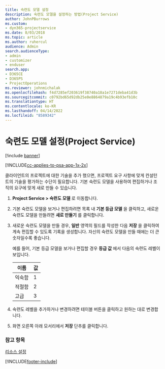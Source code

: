 ```yaml
---
title: 숙련도 모델 설정
description: 숙련도 모델을 설정하는 방법(Project Service)
author: JohnPBurrows
ms.custom:
- dyn365-projectservice
ms.date: 8/03/2018
ms.topic: article
ms.author: ruhercul
audience: Admin
search.audienceType:
- admin
- customizer
- enduser
search.app:
- D365CE
- D365PS
- ProjectOperations
ms.reviewer: johnmichalak
ms.openlocfilehash: f4d7285ef203619f38740a18a1e7271deba41d3b
ms.sourcegitcommit: c0792bd65d92db25e0e8864879a19c4b93efb10c
ms.translationtype: HT
ms.contentlocale: ko-KR
ms.lasthandoff: 04/14/2022
ms.locfileid: "8589342"
---
```

# <a name="set-up-proficiency-models-project-service"></a>숙련도 모델 설정(Project Service)

[!include [banner](../includes/psa-now-project-operations.md)]

[!INCLUDE[cc-applies-to-psa-app-1x-2x](../includes/cc-applies-to-psa-app-1x-2x.md)]

클라이언트의 프로젝트에 대한 기술을 추가 했으면, 프로젝트 요구 사항에 맞게 컨설턴트의 기술을 평가하는 수단이 필요합니다. 기본 숙련도 모델을 사용하여 편집하거나 조직의 요구에 맞게 새로 만들 수 있습니다.  
  
1.  **Project Service > 숙련도 모델** 로 이동합니다.  
  
2.  기본 숙련도 모델을 보거나 편집하려면 목록 내 **기본 등급 모델** 을 클릭하고, 새로운 숙련도 모델을 만들려면 **새로 만들기** 를 클릭합니다.  
  
3.  새로운 숙련도 모델을 만들 경우, **일반** 영역의 필드를 작성한 다음 **저장** 을 클릭하여 계속 편집할 수 있도록 기록을 생성합니다. 자신의 숙련도 모델을 만들 때에는 더 큰 숫자일수록 좋습니다.  
  
     예를 들어, 기본 등급 모델을 보거나 편집할 경우 **등급 값** 에서 다음의 숙련도 레벨이 보입니다.  
  
    |이름|값|  
    |----------|-----------|  
    |익숙함|1|  
    |적절함|2|  
    |고급|3|  
  
4.  숙련도 레벨을 추가하거나 변경하려면 테이블 버튼을 클릭하고 원하는 대로 변경합니다.  
  
5.  화면 오른쪽 아래 모서리에서 **저장** 단추를 클릭합니다.  
  
### <a name="see-also"></a>참고 항목  
 [리소스 설정](../psa/set-up-resources.md)


[!INCLUDE[footer-include](../includes/footer-banner.md)]
